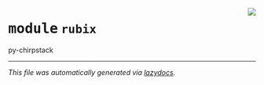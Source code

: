 <!-- markdownlint-disable -->

<a href="../rubix/__init__.py#L0"><img align="right" style="float:right;" src="https://img.shields.io/badge/-source-cccccc?style=flat-square"></a>

# <kbd>module</kbd> `rubix`
py-chirpstack 





---

_This file was automatically generated via [lazydocs](https://github.com/ml-tooling/lazydocs)._
